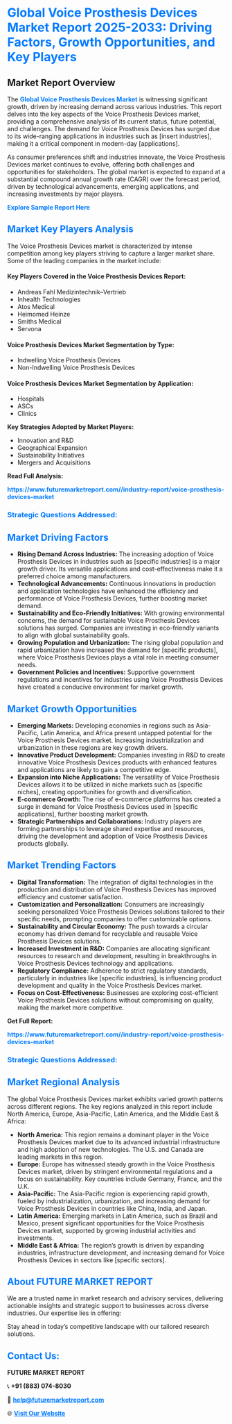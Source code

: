 <h1 style="color: #007BFF;">Global Voice Prosthesis Devices Market Report 2025-2033: Driving Factors, Growth Opportunities, and Key Players</h1>

<section id="overview">
<h2>Market Report Overview</h2>
<p>The <a href="https://www.futuremarketreport.com//industry-report/voice-prosthesis-devices-market" style="color: #007BFF; text-decoration: none;"><strong>Global Voice Prosthesis Devices Market</strong></a> is witnessing significant growth, driven by increasing demand across various industries. This report delves into the key aspects of the Voice Prosthesis Devices market, providing a comprehensive analysis of its current status, future potential, and challenges. The demand for Voice Prosthesis Devices has surged due to its wide-ranging applications in industries such as [insert industries], making it a critical component in modern-day [applications].</p>
<p>As consumer preferences shift and industries innovate, the Voice Prosthesis Devices market continues to evolve, offering both challenges and opportunities for stakeholders. The global market is expected to expand at a substantial compound annual growth rate (CAGR) over the forecast period, driven by technological advancements, emerging applications, and increasing investments by major players.</p>
</section>

<section id="overview">
<p><a href="https://www.futuremarketreport.com//request-sample/reportId=82779" style="color: #007BFF; text-decoration: none;"><strong>Explore Sample Report Here</strong></a></p>
</section>

<section id="key-players">
<h2 style="color: #007BFF;">Market Key Players Analysis</h2>
<p>The Voice Prosthesis Devices market is characterized by intense competition among key players striving to capture a larger market share. Some of the leading companies in the market include:</p>
<h4>Key Players Covered in the Voice Prosthesis Devices Report:</h4>
<ul><li>Andreas Fahl Medizintechnik–Vertrieb</li><li>Inhealth Technologies</li><li>Atos Medical</li><li>Heimomed Heinze</li><li>Smiths Medical</li><li>Servona</li></ul>
<h4>Voice Prosthesis Devices Market Segmentation by Type:</h4>
<ul><li>Indwelling Voice Prosthesis Devices</li><li>Non-Indwelling Voice Prosthesis Devices</li></ul>

<h4>Voice Prosthesis Devices Market Segmentation by Application:</h4>
<ul><li>Hospitals</li><li>ASCs</li><li>Clinics</li></ul>
<p><strong>Key Strategies Adopted by Market Players:</strong></p>
<ul>
<li>Innovation and R&D</li>
<li>Geographical Expansion</li>
<li>Sustainability Initiatives</li>
<li>Mergers and Acquisitions</li>
</ul>
</section>

<section>
<p><strong>Read Full Analysis: </strong></p><a href="https://www.futuremarketreport.com//industry-report/voice-prosthesis-devices-market" style="color: #007BFF; text-decoration: none;"><strong>https://www.futuremarketreport.com//industry-report/voice-prosthesis-devices-market</strong></a>
<h3 style="color: #007BFF;">Strategic Questions Addressed:</h3>
</section>

<section id="driving-factors">
<h2 style="color: #007BFF;">Market Driving Factors</h2>
<ul>
<li><strong>Rising Demand Across Industries:</strong> The increasing adoption of Voice Prosthesis Devices in industries such as [specific industries] is a major growth driver. Its versatile applications and cost-effectiveness make it a preferred choice among manufacturers.</li>
<li><strong>Technological Advancements:</strong> Continuous innovations in production and application technologies have enhanced the efficiency and performance of Voice Prosthesis Devices, further boosting market demand.</li>
<li><strong>Sustainability and Eco-Friendly Initiatives:</strong> With growing environmental concerns, the demand for sustainable Voice Prosthesis Devices solutions has surged. Companies are investing in eco-friendly variants to align with global sustainability goals.</li>
<li><strong>Growing Population and Urbanization:</strong> The rising global population and rapid urbanization have increased the demand for [specific products], where Voice Prosthesis Devices plays a vital role in meeting consumer needs.</li>
<li><strong>Government Policies and Incentives:</strong> Supportive government regulations and incentives for industries using Voice Prosthesis Devices have created a conducive environment for market growth.</li>
</ul>
</section>

<section id="growth-opportunities">
<h2 style="color: #007BFF;">Market Growth Opportunities</h2>
<ul>
<li><strong>Emerging Markets:</strong> Developing economies in regions such as Asia-Pacific, Latin America, and Africa present untapped potential for the Voice Prosthesis Devices market. Increasing industrialization and urbanization in these regions are key growth drivers.</li>
<li><strong>Innovative Product Development:</strong> Companies investing in R&D to create innovative Voice Prosthesis Devices products with enhanced features and applications are likely to gain a competitive edge.</li>
<li><strong>Expansion into Niche Applications:</strong> The versatility of Voice Prosthesis Devices allows it to be utilized in niche markets such as [specific niches], creating opportunities for growth and diversification.</li>
<li><strong>E-commerce Growth:</strong> The rise of e-commerce platforms has created a surge in demand for Voice Prosthesis Devices used in [specific applications], further boosting market growth.</li>
<li><strong>Strategic Partnerships and Collaborations:</strong> Industry players are forming partnerships to leverage shared expertise and resources, driving the development and adoption of Voice Prosthesis Devices products globally.</li>
</ul>
</section>

<section id="trending-factors">
<h2 style="color: #007BFF;">Market Trending Factors</h2>
<ul>
<li><strong>Digital Transformation:</strong> The integration of digital technologies in the production and distribution of Voice Prosthesis Devices has improved efficiency and customer satisfaction.</li>
<li><strong>Customization and Personalization:</strong> Consumers are increasingly seeking personalized Voice Prosthesis Devices solutions tailored to their specific needs, prompting companies to offer customizable options.</li>
<li><strong>Sustainability and Circular Economy:</strong> The push towards a circular economy has driven demand for recyclable and reusable Voice Prosthesis Devices solutions.</li>
<li><strong>Increased Investment in R&D:</strong> Companies are allocating significant resources to research and development, resulting in breakthroughs in Voice Prosthesis Devices technology and applications.</li>
<li><strong>Regulatory Compliance:</strong> Adherence to strict regulatory standards, particularly in industries like [specific industries], is influencing product development and quality in the Voice Prosthesis Devices market.</li>
<li><strong>Focus on Cost-Effectiveness:</strong> Businesses are exploring cost-efficient Voice Prosthesis Devices solutions without compromising on quality, making the market more competitive.</li>
</ul>
</section>

<section>
<p><strong>Get Full Report: </strong></p><a href="https://www.futuremarketreport.com//industry-report/voice-prosthesis-devices-market" style="color: #007BFF; text-decoration: none;"><strong>https://www.futuremarketreport.com//industry-report/voice-prosthesis-devices-market</strong></a>
<h3 style="color: #007BFF;">Strategic Questions Addressed:</h3>
</section>


<section id="regional-analysis">
<h2 style="color: #007BFF;">Market Regional Analysis</h2>
<p>The global Voice Prosthesis Devices market exhibits varied growth patterns across different regions. The key regions analyzed in this report include North America, Europe, Asia-Pacific, Latin America, and the Middle East & Africa:</p>
<ul>
<li><strong>North America:</strong> This region remains a dominant player in the Voice Prosthesis Devices market due to its advanced industrial infrastructure and high adoption of new technologies. The U.S. and Canada are leading markets in this region.</li>
<li><strong>Europe:</strong> Europe has witnessed steady growth in the Voice Prosthesis Devices market, driven by stringent environmental regulations and a focus on sustainability. Key countries include Germany, France, and the U.K.</li>
<li><strong>Asia-Pacific:</strong> The Asia-Pacific region is experiencing rapid growth, fueled by industrialization, urbanization, and increasing demand for Voice Prosthesis Devices in countries like China, India, and Japan.</li>
<li><strong>Latin America:</strong> Emerging markets in Latin America, such as Brazil and Mexico, present significant opportunities for the Voice Prosthesis Devices market, supported by growing industrial activities and investments.</li>
<li><strong>Middle East & Africa:</strong> The region’s growth is driven by expanding industries, infrastructure development, and increasing demand for Voice Prosthesis Devices in sectors like [specific sectors].</li>
</ul>
</section>

<footer>
<h2 style="color: #007BFF;">About FUTURE MARKET REPORT</h2>
<p>We are a trusted name in market research and advisory services, delivering actionable insights and strategic support to businesses across diverse industries. Our expertise lies in offering:</p>

<p>Stay ahead in today’s competitive landscape with our tailored research solutions.</p>

<h2 style="color: #007BFF;">Contact Us:</h2>
<p><strong>FUTURE MARKET REPORT</strong></p>
<p>📞 <strong>+91 (883) 074-8030</strong></p>
<p>📧 <strong><a href="mailto:help@futuremarketreport.com" style="color: #007BFF;">help@futuremarketreport.com</a></strong></p>
<p>🌐 <strong><a href="https://www.futuremarketreport.com/" style="color: #007BFF;">Visit Our Website</a></strong></p>
</footer>